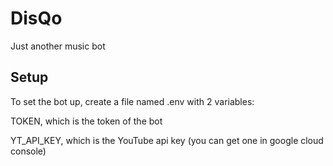 # DisQo
Just another music bot

## Setup
To set the bot up, create a file named .env with 2 variables:

TOKEN, which is the token of the bot

YT_API_KEY, which is the YouTube api key (you can get one in google cloud console)

